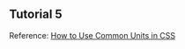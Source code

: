 Tutorial 5
----------

Reference: [How to Use Common Units in CSS](https://www.digitalocean.com/community/tutorials/how-to-use-common-units-in-css)

